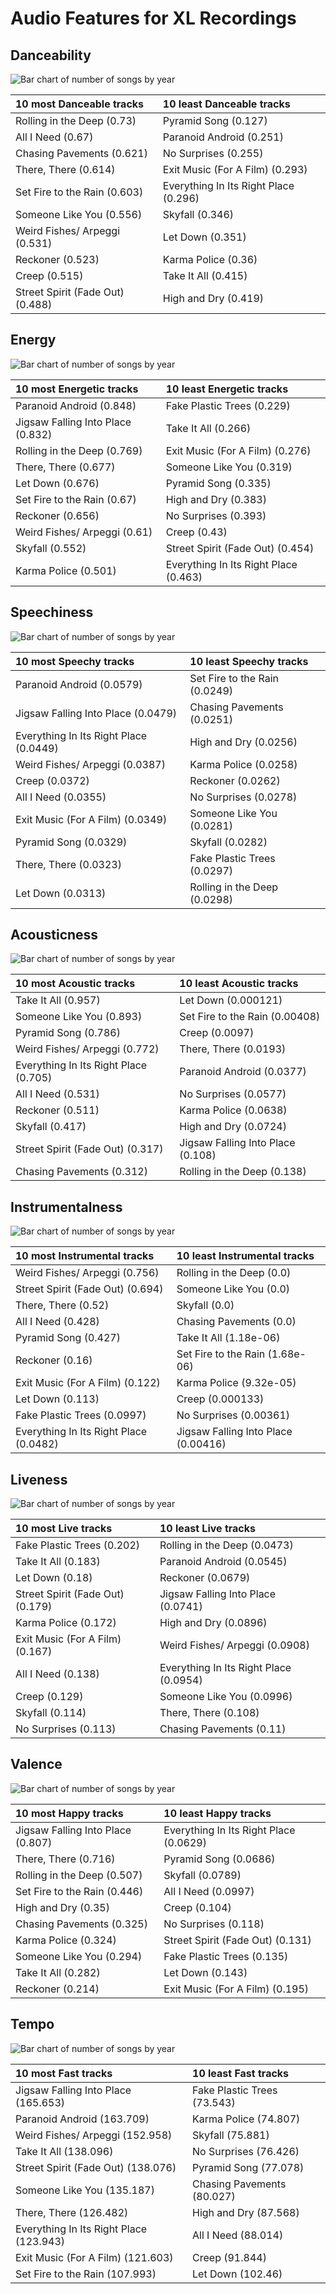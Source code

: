 # Audio Features for XL Recordings

## Danceability

![Bar chart of number of songs by year](../../images/labels/xl_recordings/audio_features/audio_danceability/distribution.png)

| 10 most Danceable tracks | 10 least Danceable tracks |
|:---|:---|
| Rolling in the Deep (0.73) | Pyramid Song (0.127) |
| All I Need (0.67) | Paranoid Android (0.251) |
| Chasing Pavements (0.621) | No Surprises (0.255) |
| There, There (0.614) | Exit Music (For A Film) (0.293) |
| Set Fire to the Rain (0.603) | Everything In Its Right Place (0.296) |
| Someone Like You (0.556) | Skyfall (0.346) |
| Weird Fishes/ Arpeggi (0.531) | Let Down (0.351) |
| Reckoner (0.523) | Karma Police (0.36) |
| Creep (0.515) | Take It All (0.415) |
| Street Spirit (Fade Out) (0.488) | High and Dry (0.419) |

## Energy

![Bar chart of number of songs by year](../../images/labels/xl_recordings/audio_features/audio_energy/distribution.png)

| 10 most Energetic tracks | 10 least Energetic tracks |
|:---|:---|
| Paranoid Android (0.848) | Fake Plastic Trees (0.229) |
| Jigsaw Falling Into Place (0.832) | Take It All (0.266) |
| Rolling in the Deep (0.769) | Exit Music (For A Film) (0.276) |
| There, There (0.677) | Someone Like You (0.319) |
| Let Down (0.676) | Pyramid Song (0.335) |
| Set Fire to the Rain (0.67) | High and Dry (0.383) |
| Reckoner (0.656) | No Surprises (0.393) |
| Weird Fishes/ Arpeggi (0.61) | Creep (0.43) |
| Skyfall (0.552) | Street Spirit (Fade Out) (0.454) |
| Karma Police (0.501) | Everything In Its Right Place (0.463) |

## Speechiness

![Bar chart of number of songs by year](../../images/labels/xl_recordings/audio_features/audio_speechiness/distribution.png)

| 10 most Speechy tracks | 10 least Speechy tracks |
|:---|:---|
| Paranoid Android (0.0579) | Set Fire to the Rain (0.0249) |
| Jigsaw Falling Into Place (0.0479) | Chasing Pavements (0.0251) |
| Everything In Its Right Place (0.0449) | High and Dry (0.0256) |
| Weird Fishes/ Arpeggi (0.0387) | Karma Police (0.0258) |
| Creep (0.0372) | Reckoner (0.0262) |
| All I Need (0.0355) | No Surprises (0.0278) |
| Exit Music (For A Film) (0.0349) | Someone Like You (0.0281) |
| Pyramid Song (0.0329) | Skyfall (0.0282) |
| There, There (0.0323) | Fake Plastic Trees (0.0297) |
| Let Down (0.0313) | Rolling in the Deep (0.0298) |

## Acousticness

![Bar chart of number of songs by year](../../images/labels/xl_recordings/audio_features/audio_acousticness/distribution.png)

| 10 most Acoustic tracks | 10 least Acoustic tracks |
|:---|:---|
| Take It All (0.957) | Let Down (0.000121) |
| Someone Like You (0.893) | Set Fire to the Rain (0.00408) |
| Pyramid Song (0.786) | Creep (0.0097) |
| Weird Fishes/ Arpeggi (0.772) | There, There (0.0193) |
| Everything In Its Right Place (0.705) | Paranoid Android (0.0377) |
| All I Need (0.531) | No Surprises (0.0577) |
| Reckoner (0.511) | Karma Police (0.0638) |
| Skyfall (0.417) | High and Dry (0.0724) |
| Street Spirit (Fade Out) (0.317) | Jigsaw Falling Into Place (0.108) |
| Chasing Pavements (0.312) | Rolling in the Deep (0.138) |

## Instrumentalness

![Bar chart of number of songs by year](../../images/labels/xl_recordings/audio_features/audio_instrumentalness/distribution.png)

| 10 most Instrumental tracks | 10 least Instrumental tracks |
|:---|:---|
| Weird Fishes/ Arpeggi (0.756) | Rolling in the Deep (0.0) |
| Street Spirit (Fade Out) (0.694) | Someone Like You (0.0) |
| There, There (0.52) | Skyfall (0.0) |
| All I Need (0.428) | Chasing Pavements (0.0) |
| Pyramid Song (0.427) | Take It All (1.18e-06) |
| Reckoner (0.16) | Set Fire to the Rain (1.68e-06) |
| Exit Music (For A Film) (0.122) | Karma Police (9.32e-05) |
| Let Down (0.113) | Creep (0.000133) |
| Fake Plastic Trees (0.0997) | No Surprises (0.00361) |
| Everything In Its Right Place (0.0482) | Jigsaw Falling Into Place (0.00416) |

## Liveness

![Bar chart of number of songs by year](../../images/labels/xl_recordings/audio_features/audio_liveness/distribution.png)

| 10 most Live tracks | 10 least Live tracks |
|:---|:---|
| Fake Plastic Trees (0.202) | Rolling in the Deep (0.0473) |
| Take It All (0.183) | Paranoid Android (0.0545) |
| Let Down (0.18) | Reckoner (0.0679) |
| Street Spirit (Fade Out) (0.179) | Jigsaw Falling Into Place (0.0741) |
| Karma Police (0.172) | High and Dry (0.0896) |
| Exit Music (For A Film) (0.167) | Weird Fishes/ Arpeggi (0.0908) |
| All I Need (0.138) | Everything In Its Right Place (0.0954) |
| Creep (0.129) | Someone Like You (0.0996) |
| Skyfall (0.114) | There, There (0.108) |
| No Surprises (0.113) | Chasing Pavements (0.11) |

## Valence

![Bar chart of number of songs by year](../../images/labels/xl_recordings/audio_features/audio_valence/distribution.png)

| 10 most Happy tracks | 10 least Happy tracks |
|:---|:---|
| Jigsaw Falling Into Place (0.807) | Everything In Its Right Place (0.0629) |
| There, There (0.716) | Pyramid Song (0.0686) |
| Rolling in the Deep (0.507) | Skyfall (0.0789) |
| Set Fire to the Rain (0.446) | All I Need (0.0997) |
| High and Dry (0.35) | Creep (0.104) |
| Chasing Pavements (0.325) | No Surprises (0.118) |
| Karma Police (0.324) | Street Spirit (Fade Out) (0.131) |
| Someone Like You (0.294) | Fake Plastic Trees (0.135) |
| Take It All (0.282) | Let Down (0.143) |
| Reckoner (0.214) | Exit Music (For A Film) (0.195) |

## Tempo

![Bar chart of number of songs by year](../../images/labels/xl_recordings/audio_features/audio_tempo/distribution.png)

| 10 most Fast tracks | 10 least Fast tracks |
|:---|:---|
| Jigsaw Falling Into Place (165.653) | Fake Plastic Trees (73.543) |
| Paranoid Android (163.709) | Karma Police (74.807) |
| Weird Fishes/ Arpeggi (152.958) | Skyfall (75.881) |
| Take It All (138.096) | No Surprises (76.426) |
| Street Spirit (Fade Out) (138.076) | Pyramid Song (77.078) |
| Someone Like You (135.187) | Chasing Pavements (80.027) |
| There, There (126.482) | High and Dry (87.568) |
| Everything In Its Right Place (123.943) | All I Need (88.014) |
| Exit Music (For A Film) (121.603) | Creep (91.844) |
| Set Fire to the Rain (107.993) | Let Down (102.46) |
